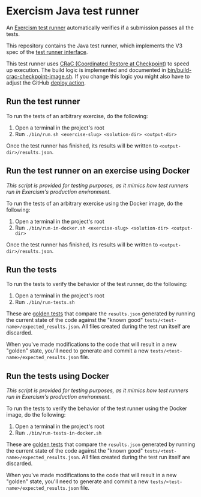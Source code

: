 # Exercism Java test runner

An [Exercism test runner][test-runner-docs] automatically verifies if a submission passes all the tests.

This repository contains the Java test runner, which implements the V3 spec of the [test runner interface][test-runner-interface-docs].

This test runner uses [CRaC (Coordinated Restore at Checkpoint)](https://crac.org/) to speed up execution.
The build logic is implemented and documented in [bin/build-crac-checkpoint-image.sh](bin/build-crac-checkpoint-image.sh).
If you change this logic you might also have to adjust the GitHub [deploy action](.github/workflows/deploy.yml).

## Run the test runner

To run the tests of an arbitrary exercise, do the following:

1. Open a terminal in the project's root
2. Run `./bin/run.sh <exercise-slug> <solution-dir> <output-dir>`

Once the test runner has finished, its results will be written to `<output-dir>/results.json`.

## Run the test runner on an exercise using Docker

_This script is provided for testing purposes, as it mimics how test runners run in Exercism's production environment._

To run the tests of an arbitrary exercise using the Docker image, do the following:

1. Open a terminal in the project's root
2. Run `./bin/run-in-docker.sh <exercise-slug> <solution-dir> <output-dir>`

Once the test runner has finished, its results will be written to `<output-dir>/results.json`.

## Run the tests

To run the tests to verify the behavior of the test runner, do the following:

1. Open a terminal in the project's root
2. Run `./bin/run-tests.sh`

These are [golden tests][golden] that compare the `results.json` generated by running the current state of the code
against the "known good" `tests/<test-name>/expected_results.json`.
All files created during the test run itself are discarded.

When you've made modifications to the code that will result in a new "golden" state,
you'll need to generate and commit a new `tests/<test-name>/expected_results.json` file.

## Run the tests using Docker

_This script is provided for testing purposes, as it mimics how test runners run in Exercism's production environment._

To run the tests to verify the behavior of the test runner using the Docker image, do the following:

1. Open a terminal in the project's root
2. Run `./bin/run-tests-in-docker.sh`

These are [golden tests][golden] that compare the `results.json` generated by running the current state of the code
against the "known good" `tests/<test-name>/expected_results.json`.
All files created during the test run itself are discarded.

When you've made modifications to the code that will result in a new "golden" state,
you'll need to generate and commit a new `tests/<test-name>/expected_results.json` file.

[test-runner-docs]: https://exercism.org/docs/building/tooling/test-runners
[test-runner-interface-docs]: https://exercism.org/docs/building/tooling/test-runners/interface
[golden]: https://ro-che.info/articles/2017-12-04-golden-tests
[exercism]: https://exercism.org
